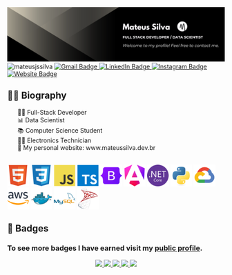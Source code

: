 <!-- Banner -->
<div align="center" width="100%">
  <img src="resources/Banner.png">
</div>

<!-- Personal Information -->
<div>
  <!-- Contact and Infos -->
  <div align="left">
    <img src="https://komarev.com/ghpvc/?username=mateusjssilva&label=Profile%20views&color=0e75b6&style=for-the-badge" alt="mateusjssilva" />
    <a href="mailto:trabalhomateusjs521@gmail.com" target="_blank">
      <img src="https://img.shields.io/badge/Gmail-D14836?style=for-the-badge&logo=gmail&logoColor=white" alt="Gmail Badge"/>
    </a>
    <a href="https://www.linkedin.com/in/mateus-silva-7b9796211/" target="_blank">
      <img src="https://img.shields.io/badge/LinkedIn-0077B5?style=for-the-badge&logo=linkedin&logoColor=white" alt="LinkedIn Badge"/>
    </a>
    <a href="https://www.instagram.com/mateus_silva.dev/" target="_blank">
      <img src="https://img.shields.io/badge/Instagram-E4405F?style=for-the-badge&logo=instagram&logoColor=white" alt="Instagram Badge"/>
    </a>
    <a href="https://www.mateussilva.dev.br/" target="_blank">
      <img src="https://img.shields.io/badge/Website-4285F4?style=for-the-badge&logo=google-chrome&logoColor=white" alt="Website Badge"/>
    </a>
  </div>
  <h2>👨‍💻 Biography</h2>
  <ul style="list-style-type:none;">
    <li>👨‍💻 Full-Stack Developer</li>
    <li>📊 Data Scientist</li>
    <li>📚 Computer Science Student</li>
    <li>👨‍🔧 Electronics Technician</li>
    <li>🔗 My personal website: <a href="https://www.mateussilva.dev.br" target="_blank" style="text-decoration: none; color: inherit;">www.mateussilva.dev.br</a></li>
  </ul>
</div>

<!-- Tech Stack -->
<div>
  <br>
  <code><img width="50" src="https://github.com/devicons/devicon/blob/master/icons/html5/html5-original.svg" title="HTML5" alt="HTML5"/></code>
  <code><img width="50" src="https://github.com/devicons/devicon/blob/master/icons/css3/css3-original.svg" title="CSS3" alt="CSS3"/></code>
  <code><img width="50" src="https://github.com/devicons/devicon/blob/master/icons/javascript/javascript-original.svg" title="JavaScript" alt="JavaScript"/></code>
  <code><img width="50" src="https://github.com/devicons/devicon/blob/master/icons/typescript/typescript-original.svg" title="TypeScript" alt="TypeScript"/></code>
  <code><img width="50" src="https://github.com/devicons/devicon/blob/master/icons/bootstrap/bootstrap-original.svg" title="Bootstrap" alt="Bootstrap"/></code>
  <code><img width="50" src="https://github.com/devicons/devicon/blob/master/icons/angular/angular-original.svg" title="Angular" alt="Angular"/></code>
  <code><img width="50" src="https://github.com/devicons/devicon/blob/master/icons/dotnetcore/dotnetcore-original.svg" title=".NET Core" alt=".NET Core"/></code>
  <code><img width="50" src="https://github.com/devicons/devicon/blob/master/icons/python/python-original.svg" title="Python" alt="Python"/></code>
  <code><img width="50" src="https://github.com/devicons/devicon/blob/master/icons/googlecloud/googlecloud-original.svg" title="Google Cloud" alt="Google Cloud"/></code>
  <code><img width="50" src="https://github.com/devicons/devicon/blob/master/icons/amazonwebservices/amazonwebservices-original-wordmark.svg" title="AWS" alt="AWS"/></code>
  <code><img width="50" src="https://github.com/devicons/devicon/blob/master/icons/docker/docker-original.svg" title="Docker" alt="Docker"/></code>
  <code><img width="50" src="https://github.com/devicons/devicon/blob/master/icons/mysql/mysql-original-wordmark.svg" title="MySQL" alt="MySQL"/></code>
  <code><img width="50" src="https://github.com/devicons/devicon/blob/master/icons/microsoftsqlserver/microsoftsqlserver-original.svg" title="SQL Server" alt="SQL Server"/></code>
</div>

<div>
  <h2>🚀 Badges</h2>
  <h3>To see more badges I have earned visit my <a  href="https://www.cloudskillsboost.google/public_profiles/b13485ad-d45c-4c64-ba92-ad53c32c27d3">public profile</a>.</h3>
  <div align="center">
    <a href="https://www.cloudskillsboost.google/public_profiles/b13485ad-d45c-4c64-ba92-ad53c32c27d3/badges/14179136" target="_blank">
      <img height="150px" src="https://cdn.qwiklabs.com/KR41r5TH13jpDKg2Bpv1%2FO7juhEQ9cYZ756fYxlQd9Y%3D">
    </a>
    <a href="https://www.cloudskillsboost.google/public_profiles/b13485ad-d45c-4c64-ba92-ad53c32c27d3/badges/14180194" target="_blank">
      <img height="150px" src="https://cdn.qwiklabs.com/3hiWvIvbL7Se3k5QxX8I45i3fz1PPl%2BOGBTtzrhjtWo%3D">
    </a>
    <a href="https://www.cloudskillsboost.google/public_profiles/b13485ad-d45c-4c64-ba92-ad53c32c27d3/badges/14156681" target="_blank">
      <img height="150px" src="https://cdn.qwiklabs.com/ORoZ295Vb%2BLs6VvawOctoRUBLHnLS3sKloFU6AIRZhE%3D">
    </a>
    <a href="https://www.cloudskillsboost.google/public_profiles/b13485ad-d45c-4c64-ba92-ad53c32c27d3/badges/14178473" target="_blank">
      <img height="150px" src="https://cdn.qwiklabs.com/TVR1AMh8sKiqC8HECnhUcS0H7Gzzc8i1FsUw7hnuxIo%3D">
    </a>
    <a href="https://www.cloudskillsboost.google/public_profiles/b13485ad-d45c-4c64-ba92-ad53c32c27d3/badges/14241005" target="_blank">
      <img height="150px" src="https://cdn.qwiklabs.com/41Qz1ksWwngxbTpfJ%2FIZveqxfCwLwhS7yY7UKExYt80%3D">
    </a>
    <!--
    <a href="https://www.cloudskillsboost.google/public_profiles/b13485ad-d45c-4c64-ba92-ad53c32c27d3/badges/14240968" target="_blank">
      <img height="150px" src="https://cdn.qwiklabs.com/Meu%2BR9A0204fPOsjzueiSH1IUl9JVhlGSEJjT7IAczQ%3D">
    </a>
    <a href="https://www.cloudskillsboost.google/public_profiles/b13485ad-d45c-4c64-ba92-ad53c32c27d3/badges/14234744" target="_blank">
      <img height="150px" src="https://cdn.qwiklabs.com/oyB%2Bcuv1ssQM0tzp3hBi5D2IePU1obATF%2Fz0R2Tu8uw%3D">
    </a>
     <img height="150px" src="resources/aws-academy.png">
    -->
  </div>
</div>

<!-- GitHub Analytics -->
<!--
<div>
  <h2>📊 GitHub Analytics</h2>  
  <div align="center">
    
    <br>
    <a href="https://github.com/ryo-ma/github-profile-trophy">
      <img src="https://github-profile-trophy.vercel.app/?username=mateusjssilva&rank=SECRET,SSS,S,AAA,AA,A&row=1&column=5&margin-w=15&margin-h=15" alt="mateusjssilva"/>
    </a>
    <br>
    <br>
    <img height="200em" src="https://github-readme-stats.vercel.app/api?username=MateusjsSilva&show_icons=true&theme=github_dark_dimmed&count_private=true" />
    <img height="200em" src="https://github-readme-stats.vercel.app/api/top-langs/?username=MateusjsSilva&layout=donut&show_icons=true&theme=github_dark_dimmed&count_private=true"/>
    
  </div>
</div>
-->
